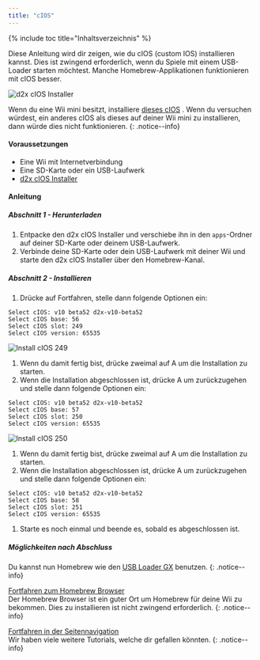 ```yaml
---
title: "cIOS"
---
```


{% include toc title="Inhaltsverzeichnis" %}

Diese Anleitung wird dir zeigen, wie du cIOS (custom IOS) installieren kannst. Dies ist zwingend erforderlich, wenn du Spiele mit einem USB-Loader starten möchtest. Manche Homebrew-Applikationen funktionieren mit cIOS besser.

![d2x cIOS Installer](/images/cIOS.png)

Wenn du eine Wii mini besitzt, installiere [dieses cIOS](cios-mini) . Wenn du versuchen würdest, ein anderes cIOS als dieses auf deiner Wii mini zu installieren, dann würde dies nicht funktionieren. 
{: .notice--info}

#### Voraussetzungen

* Eine Wii mit Internetverbindung
* Eine SD-Karte oder ein USB-Laufwerk
* [d2x cIOS Installer](https://sites.google.com/site/completesg/backup-launchers/installation/d2x-cIOS-Installer-Wii.zip?attredirects=0&d=1)

#### Anleitung

##### Abschnitt 1 - Herunterladen

1. Entpacke den d2x cIOS Installer und verschiebe ihn in den `apps`-Ordner auf deiner SD-Karte oder deinem USB-Laufwerk.
1. Verbinde deine SD-Karte oder dein USB-Laufwerk mit deiner Wii und starte den d2x cIOS Installer über den Homebrew-Kanal.

##### Abschnitt 2 - Installieren

1. Drücke auf Fortfahren, stelle dann folgende Optionen ein:
```
Select cIOS: v10 beta52 d2x-v10-beta52
Select cIOS base: 56
Select cIOS slot: 249
Select cIOS version: 65535
```
![Install cIOS 249](/images/Wii/Install249.png)
1. Wenn du damit fertig bist, drücke zweimal auf A um die Installation zu starten.
1. Wenn die Installation abgeschlossen ist, drücke A um zurückzugehen und stelle dann folgende Optionen ein:
```
Select cIOS: v10 beta52 d2x-v10-beta52
Select cIOS base: 57
Select cIOS slot: 250
Select cIOS version: 65535
```
![Install cIOS 250](/images/Wii/Install250.png)
1. Wenn du damit fertig bist, drücke zweimal auf A um die Installation zu starten.
1. Wenn die Installation abgeschlossen ist, drücke A um zurückzugehen und stelle dann folgende Optionen ein:
```
Select cIOS: v10 beta52 d2x-v10-beta52
Select cIOS base: 58
Select cIOS slot: 251
Select cIOS version: 65535
```
1. Starte es noch einmal und beende es, sobald es abgeschlossen ist.

##### Möglichkeiten nach Abschluss

Du kannst nun Homebrew wie den [USB Loader GX](usbloadergx) benutzen.
{: .notice--info}

[Fortfahren zum Homebrew Browser](hbb)<br> Der Homebrew Browser ist ein guter Ort um Homebrew für deine Wii zu bekommen. Dies zu installieren ist nicht zwingend erforderlich.
{: .notice--info}

[Fortfahren in der Seitennavigation](site-navigation)<br> Wir haben viele weitere Tutorials, welche dir gefallen könnten.
{: .notice--info}
